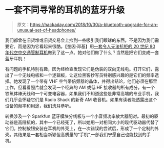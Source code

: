 # 一套不同寻常的耳机的蓝牙升级

> 原文：<https://hackaday.com/2018/10/30/a-bluetooth-upgrade-for-an-unusual-set-of-headphones/>

我们都曾在旧货堆或旧货交易会上捡到一些吸引我们眼球的东西，不是因为我们需要它，而是因为它看起来很酷。【奎因·邓基】用[一套令人无法抗拒的 20 世纪 80 年代空中交通管制耳机](http://quinndunki.com/blondihacks/?p=4376)做到了这一点。她对他们做了什么？当然是把它们变成一套蓝牙耳机！

有问题的手机特别有趣，因为经检查发现它们是伪装的双向无线电。打开它们，露出了一个无线电板和一个逻辑板，让这位黑客抄写员特别感兴趣的是它们的频率选择。她发现了一个带有 VHF 空气带倍频器的晶体，并得出结论，他们必须在那里工作，但看看照片就会发现一个经典的 AM 或低 HF 接收器的所有成分。有一个铁氧体棒天线和一个可变电容器，如果我们不知道这些是非常高端的专业手机，我们几乎会怀疑它们是 Radio Shack 的新奇 AM 收音机。如果有读者能透露出这个设备的频率和用途，我们洗耳恭听。

转换涉及一个 Sparkfun 蓝牙模块分线板与一个小音频功率放大器配对。最初的驱动器是高阻抗的，其中一个已经死了，所以她用一对相同大小的现代驱动器代替了它们。控制按钮安装在耳机的外壳上，在一次错误的尝试后，形成了一个定制的外壳。其结果是一套相当新颖但高质量的“手机”,一部我们宁愿自己也能找到的手机。